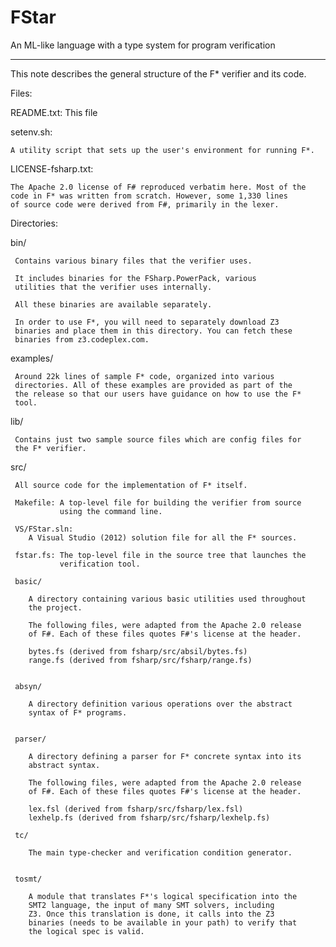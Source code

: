 FStar
=====

An ML-like language with a type system for program verification

--------------------------------------------------------------------------------
 
This note describes the general structure of the F* verifier and its code.

Files:

  README.txt: 
    This file

  setenv.sh: 

    A utility script that sets up the user's environment for running F*.

  LICENSE-fsharp.txt:  

    The Apache 2.0 license of F# reproduced verbatim here. Most of the 
    code in F* was written from scratch. However, some 1,330 lines
    of source code were derived from F#, primarily in the lexer.

Directories:

  bin/

     Contains various binary files that the verifier uses. 

     It includes binaries for the FSharp.PowerPack, various
     utilities that the verifier uses internally. 

     All these binaries are available separately. 

     In order to use F*, you will need to separately download Z3
     binaries and place them in this directory. You can fetch these
     binaries from z3.codeplex.com.
     
     
  examples/
  
     Around 22k lines of sample F* code, organized into various
     directories. All of these examples are provided as part of the
     the release so that our users have guidance on how to use the F*
     tool. 

  lib/

     Contains just two sample source files which are config files for
     the F* verifier.

  src/
  
     All source code for the implementation of F* itself. 

     Makefile: A top-level file for building the verifier from source
               using the command line.
     
     VS/FStar.sln:
        A Visual Studio (2012) solution file for all the F* sources.

     fstar.fs: The top-level file in the source tree that launches the
               verification tool.

     basic/

        A directory containing various basic utilities used throughout
        the project.

        The following files, were adapted from the Apache 2.0 release
        of F#. Each of these files quotes F#'s license at the header.

        bytes.fs (derived from fsharp/src/absil/bytes.fs)
        range.fs (derived from fsharp/src/fsharp/range.fs)


     absyn/

        A directory definition various operations over the abstract
        syntax of F* programs. 


     parser/

        A directory defining a parser for F* concrete syntax into its
        abstract syntax. 

        The following files, were adapted from the Apache 2.0 release
        of F#. Each of these files quotes F#'s license at the header.

        lex.fsl (derived from fsharp/src/fsharp/lex.fsl)
        lexhelp.fs (derived from fsharp/src/fsharp/lexhelp.fs)

     tc/
     
        The main type-checker and verification condition generator.


     tosmt/
     
        A module that translates F*'s logical specification into the
        SMT2 language, the input of many SMT solvers, including
        Z3. Once this translation is done, it calls into the Z3
        binaries (needs to be available in your path) to verify that
        the logical spec is valid.

     
